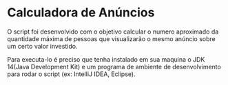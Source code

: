 # Calculadora de Anúncios

O script foi desenvolvido com o objetivo calcular o numero aproximado da quantidade máxima de pessoas que visualizarão o mesmo anúncio sobre um certo valor investido.

Para executa-lo é preciso que tenha instalado em sua maquina o JDK 14(Java Development Kit) e um programa de ambiente de desenvolvimento para rodar o script (ex: IntelliJ IDEA, Eclipse).


